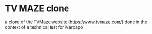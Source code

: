 # TV MAZE clone

a clone of the TVMaze website (https://www.tvmaze.com/) done in the context of a technical test for Marcapo
